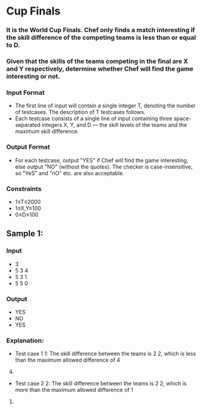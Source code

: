 # Cup Finals
### It is the World Cup Finals. Chef only finds a match interesting if the skill difference of the competing teams is less than or equal to D.

### Given that the skills of the teams competing in the final are X and Y respectively, determine whether Chef will find the game interesting or not.

### Input Format
- The first line of input will contain a single integer T, denoting the number of testcases. The description of T testcases follows.
- Each testcase consists of a single line of input containing three space-separated integers X, Y, and D — the skill levels of the teams and the maximum skill difference.

### Output Format
- For each testcase, output "YES" if Chef will find the game interesting, else output "NO" (without the quotes). The checker is case-insensitive, so "YeS" and "nO" etc. are also acceptable.

### Constraints
- 1≤T≤2000
- 1≤X,Y≤100
- 0≤D≤100
## Sample 1:
### Input
- 3
- 5 3 4
- 5 3 1
- 5 5 0
### Output
- YES
- NO
- YES
### Explanation:
- Test case 
1
1: The skill difference between the teams is 
2
2, which is less than the maximum allowed difference of 
4
4.

- Test case 
2
2: The skill difference between the teams is 
2
2, which is more than the maximum allowed difference of 
1
1.